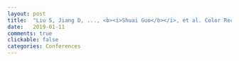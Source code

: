 ```yaml
---
layout: post
title:  "Liu S, Jiang D, ..., <b><i>Shuai Guo</b></i>, et al. Color Recognition for Rubik's Cube Robot[J]. arXiv preprint arXiv:1901.03470, 2019. "
date:   2019-01-11
comments: true
clickable: false
categories: Conferences
---
```

